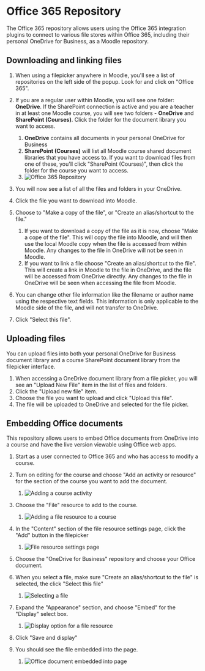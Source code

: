 Office 365 Repository
================================

The Office 365 repository allows users using the Office 365 integration plugins to connect to various file stores within Office 365, including their personal OneDrive for Business, as a Moodle repository.

Downloading and linking files
-----------------------------

1.  When using a filepicker anywhere in Moodle, you'll see a list of repositories on the left side of the popup. Look for and click on "Office 365".
2.  If you are a regular user within Moodle, you will see one folder: **OneDrive**. If the SharePoint connection is active and you are a teacher in at least one Moodle course, you will see two folders - **OneDrive** and **SharePoint (Courses)**. Click the folder for the document library you want to access.
    1.  **OneDrive** contains all documents in your personal OneDrive for Business
    2.  **SharePoint (Courses)** will list all Moodle course shared document libraries that you have access to. If you want to download files from one of these, you'll click "SharePoint (Courses)", then click the folder for the course you want to access.
    3.  ![Office 365 Repository](images/repository_office365_home_20160330.png "fig:Office 365 repository")  
3.  You will now see a list of all the files and folders in your OneDrive.
4.  Click the file you want to download into Moodle.
5.  Choose to "Make a copy of the file", or "Create an alias/shortcut to the file."
    1.  If you want to download a copy of the file as it is now, choose "Make a cope of the file". This will copy the file into Moodle, and will then use the local Moodle copy when the file is accessed from within Moodle. Any changes to the file in OneDrive will not be seen in Moodle.
    2.  If you want to link a file choose "Create an alias/shortcut to the file". This will create a link in Moodle to the file in OneDrive, and the file will be accessed from OneDrive directly. Any changes to the file in OneDrive will be seen when accessing the file from Moodle.

6.  You can change other file information like the filename or author name using the respective text fields. This information is only applicable to the Moodle side of the file, and will not transfer to OneDrive.
7.  Click "Select this file".

Uploading files
---------------

You can upload files into both your personal OneDrive for Business document library and a course SharePoint document library from the filepicker interface.

1.  When accessing a OneDrive document library from a file picker, you will see an "Upload New File" item in the list of files and folders.
2.  Click the "Upload new file" item.
3.  Choose the file you want to upload and click "Upload this file".
4.  The file will be uploaded to OneDrive and selected for the file picker.

Embedding Office documents
--------------------------

This repository allows users to embed Office documents from OneDrive into a course and have the live version viewable using Office web apps.

1.  Start as a user connected to Office 365 and who has access to modify a course.
2.  Turn on editing for the course and choose "Add an activity or resource" for the section of the course you want to add the document.
    1.  ![Adding a course activity](images/repositoryoffice365addcourseactivity.png "fig:Adding a course activity")

3.  Choose the "File" resource to add to the course.
    1.  ![Adding a file resource to a course](images/repositoryoffice365choosefileresource.png "fig:Adding a file resource to a course")

4.  In the "Content" section of the file resource settings page, click the "Add" button in the filepicker
    1.  ![File resource settings page](images/repositoryoffice365addfile.png "fig:File resource settings page")

5.  Choose the "OneDrive for Business" repository and choose your Office document.
6.  When you select a file, make sure "Create an alias/shortcut to the file" is selected, the click "Select this file"
    1.  ![Selecting a file](images/repositoryoffice365choosefile.png "fig:Selecting a file")

7.  Expand the "Appearance" section, and choose "Embed" for the "Display" select box.
    1.  ![Display option for a file resource](images/repositoryoffice365chooseembed.png "fig:Display option for a file resource")

8.  Click "Save and display"
9.  You should see the file embedded into the page.
    1.  ![Office document embedded into page](images/repositoryoffice365embeddeddoc.png "fig:Office document embedded into page")
